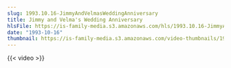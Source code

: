 ```yaml
---
slug: 1993.10.16-JimmyAndVelmasWeddingAnniversary
title: Jimmy and Velma's Wedding Anniversary
hlsFile: https://is-family-media.s3.amazonaws.com/hls/1993.10.16-JimmyAndVelmasWeddingAnniversary/1993.10.16-JimmyAndVelmasWeddingAnniversary.m3u8
date: "1993-10-16"
thumbnail: https://is-family-media.s3.amazonaws.com/video-thumbnails/1993.10.16-JimmyAndVelmasWeddingAnniversary.png
---
```

{{< video >}}
